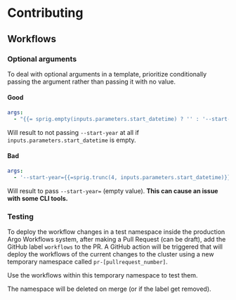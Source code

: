 # Contributing

## Workflows

### Optional arguments

To deal with optional arguments in a template, prioritize conditionally passing the argument rather than passing it with no value.

#### Good

```yaml
args:
  - "{{= sprig.empty(inputs.parameters.start_datetime) ? '' : '--start-year=' + sprig.trunc(4, inputs.parameters.start_datetime) }}"
```

Will result to not passing `--start-year` at all if `inputs.parameters.start_datetime` is empty.

#### Bad

```yaml
args:
  - '--start-year={{=sprig.trunc(4, inputs.parameters.start_datetime)}}
```

Will result to pass `--start-year=` (empty value). **This can cause an issue with some CLI tools.**

### Testing

To deploy the workflow changes in a test namespace inside the production Argo Workflows system, after making a Pull Request (can be draft), add the GitHub label `workflows` to the PR. A GitHub action will be triggered that will deploy the workflows of the current changes to the cluster using a new temporary namespace called `pr-[pullrequest_number]`.

Use the workflows within this temporary namespace to test them.

The namespace will be deleted on merge (or if the label get removed).
